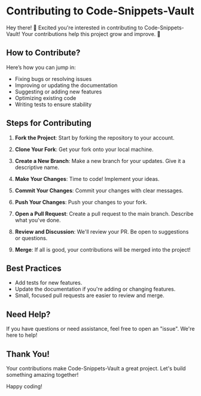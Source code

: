 # Contributing to Code-Snippets-Vault

Hey there! 👋 Excited you're interested in contributing to Code-Snippets-Vault! Your contributions help this project grow and improve. 🚀

## How to Contribute?

Here’s how you can jump in:

- Fixing bugs or resolving issues
- Improving or updating the documentation
- Suggesting or adding new features
- Optimizing existing code
- Writing tests to ensure stability

## Steps for Contributing

1. **Fork the Project**: Start by forking the repository to your account.

2. **Clone Your Fork**: Get your fork onto your local machine.

3. **Create a New Branch**: Make a new branch for your updates. Give it a descriptive name.

4. **Make Your Changes**: Time to code! Implement your ideas.

5. **Commit Your Changes**: Commit your changes with clear messages.

6. **Push Your Changes**: Push your changes to your fork.

7. **Open a Pull Request**: Create a pull request to the main branch. Describe what you've done.

8. **Review and Discussion**: We'll review your PR. Be open to suggestions or questions.

9. **Merge**: If all is good, your contributions will be merged into the project!

## Best Practices

- Add tests for new features.
- Update the documentation if you're adding or changing features.
- Small, focused pull requests are easier to review and merge.

## Need Help?

If you have questions or need assistance, feel free to open an "issue". We're here to help!

## Thank You!

Your contributions make Code-Snippets-Vault a great project. Let's build something amazing together!

Happy coding!
